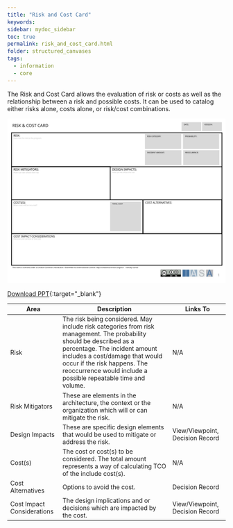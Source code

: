 ```yaml
---
title: "Risk and Cost Card"
keywords: 
sidebar: mydoc_sidebar
toc: true
permalink: risk_and_cost_card.html
folder: structured_canvases
tags: 
  - information
  - core
---
```



The Risk and Cost Card allows the evaluation of risk or costs as well as the relationship between a risk and possible costs. It can be used to catalog either risks alone, costs alone, or risk/cost combinations. 

![image001](media/risk_and_cost_card001.svg)

[Download PPT](media/ppt/risk_and_cost_card.ppt){:target="_blank"}

| Area | Description | Links To |
| --- | --- | --- |
| Risk | The risk being considered. May include risk categories from risk management. The probability should be described as a percentage. The incident amount includes a cost/damage that would occur if the risk happens. The reoccurrence would include a possible repeatable time and volume.  | N/A |
| Risk Mitigators | These are elements in the architecture, the context or the organization which will or can mitigate the risk.  | N/A |
| Design Impacts | These are specific design elements that would be used to mitigate or address the risk.  | View/Viewpoint, Decision Record |
| Cost(s) | The cost or cost(s) to be considered. The total amount represents a way of calculating TCO of the include cost(s).  | N/A |
| Cost Alternatives | Options to avoid the cost.  | Decision Record |
| Cost Impact Considerations | The design implications and or decisions which are impacted by the cost.  | View/Viewpoint, Decision Record |


